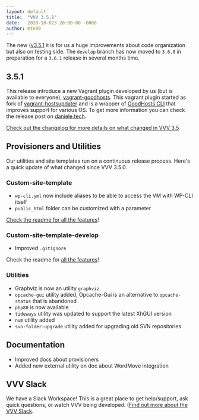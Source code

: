```yaml
---
layout: default
title:  "VVV 3.5.1"
date:   2020-10-023 20:00:00 -0000
author: mte90
---
```


The new ([v3.5.1](https://github.com/Varying-Vagrant-Vagrants/VVV/releases/tag/3.5.1) it is for us a huge improvements about code organization but also on testing side. The `develop` branch has now moved to `3.6.0` in preparation for a `3.6.1` release in several months time.

## 3.5.1

This release introduce a new Vagrant plugin developed by us (but is available to everyone), [vagrant-goodhosts](https://github.com/goodhosts/vagrant/). This vagrant plugin started as fork of [vagrant-hostsupdater](https://github.com/agiledivider/vagrant-hostsupdater) and is a wrapper of [GoodHosts CLI](https://github.com/goodhosts/cli/) that improves support for various OS. To get more information you can check the release post on [daniele.tech](https://daniele.tech/2020/06/vagrant-goodhosts-manage-the-hosts-file-with-vagrant-in-2020/).

[Check out the changelog for more details on what changed in VVV 3.5](https://github.com/Varying-Vagrant-Vagrants/VVV/blob/stable/CHANGELOG.md)

## Provisioners and Utilities

Our utilities and site templates run on a continuous release process. Here's a quick update of what changed since VVV 3.5.0.

### Custom-site-template

- `wp-cli.yml` now include aliases to be able to access the VM with WP-CLI itself
- `public_html` folder can be customized with a parameter

[Check the readme for all the features](https://github.com/Varying-Vagrant-Vagrants/custom-site-template/)!

### Custom-site-template-develop

- Improved `.gitignore`

Check the readme for [all the features](https://github.com/Varying-Vagrant-Vagrants/custom-site-template-develop/)!

### Utilities

- Graphviz is now an utility `graphviz`
- `opcache-gui` utility added, Opcache-Gui is an alternative to `opcache-status` that is abandoned
- `php80` is now available
- `tideways` utility was updated to support the latest XhGUI version
- `nvm` utility added
- `svn-folder-upgrade` utility added for upgrading old SVN repositories

## Documentation

- Improved docs about provisioners
- Added new external utility on doc about WordMove integration

## VVV Slack

We have a Slack Workspace! This is a great place to get help/support, ask quick questions, or watch VVV being developed. ([Find out more about the VVV Slack](https://varyingvagrantvagrants.org/docs/en-US/slack/).
